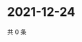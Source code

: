 # 2021-12-24

共 0 条

<!-- BEGIN WEIBO -->
<!-- 最后更新时间 Fri Dec 24 2021 05:12:37 GMT+0800 (China Standard Time) -->

<!-- END WEIBO -->
